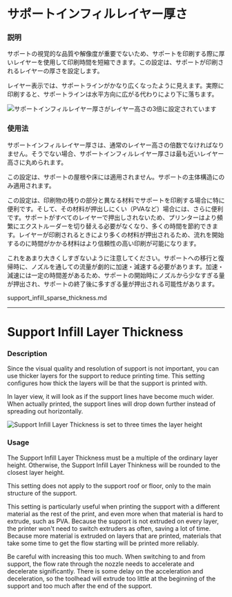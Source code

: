 サポートインフィルレイヤー厚さ
====
### **説明**
サポートの視覚的な品質や解像度が重要でないため、サポートを印刷する際に厚いレイヤーを使用して印刷時間を短縮できます。この設定は、サポートが印刷されるレイヤーの厚さを設定します。

レイヤー表示では、サポートラインがかなり広くなったように見えます。実際に印刷すると、サポートラインは水平方向に広がる代わりにより下に落ちます。

![サポートインフィルレイヤー厚さがレイヤー高さの3倍に設定されています](../images/support_infill_sparse_thickness.png)

### **使用法**
サポートインフィルレイヤー厚さは、通常のレイヤー高さの倍数でなければなりません。そうでない場合、サポートインフィルレイヤー厚さは最も近いレイヤー高さに丸められます。

この設定は、サポートの屋根や床には適用されません。サポートの主体構造にのみ適用されます。

この設定は、印刷物の残りの部分と異なる材料でサポートを印刷する場合に特に便利です。そして、その材料が押出しにくい（PVAなど）場合には、さらに便利です。サポートがすべてのレイヤーで押出しされないため、プリンターはより頻繁にエクストルーダーを切り替える必要がなくなり、多くの時間を節約できます。レイヤーが印刷されるときにより多くの材料が押出されるため、流れを開始するのに時間がかかる材料はより信頼性の高い印刷が可能になります。

これをあまり大きくしすぎないように注意してください。サポートへの移行と復帰時に、ノズルを通しての流量が劇的に加速・減速する必要があります。加速・減速には一定の時間差があるため、サポートの開始時にノズルから少なすぎる量が押出され、サポートの終了後に多すぎる量が押出される可能性があります。

support_infill_sparse_thickness.md

----------------

Support Infill Layer Thickness
====
### **Description**
Since the visual quality and resolution of support is not important, you can use thicker layers for the support to reduce printing time. This setting configures how thick the layers will be that the support is printed with.

In layer view, it will look as if the support lines have become much wider. When actually printed, the support lines will drop down further instead of spreading out horizontally.

![Support Infill Layer Thickness is set to three times the layer height](../images/support_infill_sparse_thickness.png)

### **Usage**
The Support Infill Layer Thickness must be a multiple of the ordinary layer height. Otherwise, the Support Infill Layer Thinkness will be rounded to the closest layer height.

This setting does not apply to the support roof or floor, only to the main structure of the support.

This setting is particularly useful when printing the support with a different material as the rest of the print, and even more when that material is hard to extrude, such as PVA. Because the support is not extruded on every layer, the printer won't need to switch extruders as often, saving a lot of time. Because more material is extruded on layers that are printed, materials that take some time to get the flow starting will be printed more reliably.

Be careful with increasing this too much. When switching to and from support, the flow rate through the nozzle needs to accelerate and decelerate significantly. There is some delay on the acceleration and deceleration, so the toolhead will extrude too little at the beginning of the support and too much after the end of the support.